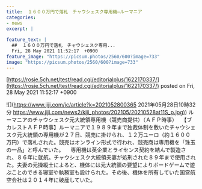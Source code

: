 ```yaml
---
title:  １６００万円で落札　チャウシェスク専用機—ルーマニア  
categories:
- news
excerpt: |
  
feature_text: |
  ##  １６００万円で落札　チャウシェスク専用...
  Fri, 28 May 2021 11:52:17  +0900
feature_image: "https://picsum.photos/2560/600?image=733"
image: "https://picsum.photos/2560/600?image=733"
---
```


[https://rosie.5ch.net/test/read.cgi/editorialplus/1622170337/](https://rosie.5ch.net/test/read.cgi/editorialplus/1622170337/)
posted on Fri, 28 May 2021 11:52:17  +0900

<!--more-->

![](https://www.jiji.com/jc/article?k=2021052800365 2021年05月28日10時32分 [https://www.jiji.com/news2/kiji_photos/202105/20210528at11S_p.jpg)](https://www.jiji.com/news2/kiji_photos/202105/20210528at11S_p.jpg)) ルーマニアのチャウシェスク元大統領専用機（競売商提供）（ＡＦＰ時事） 　【ブカレストＡＦＰ時事】ルーマニアで１９８９年まで独裁体制を敷いたチャウシェスク元大統領の専用機が２７日、競売に掛けられ、１２万ユーロ（約１６００万円）で落札された。競売はオンライン形式で行われ、競売商は専用機を「珠玉の一品」と呼んでいた。 　専用機は英企業とライセンス契約を結んで製造され、８６年に就航。チャウシェスク大統領夫妻が処刑された８９年まで使用された。夫妻の元操縦士によると、機体には元大統領の要望によりボードゲームで遊ぶことのできる寝室や執務室も設けられた。その後、機体を所有していた国営航空会社は２０１４年に破産していた。
